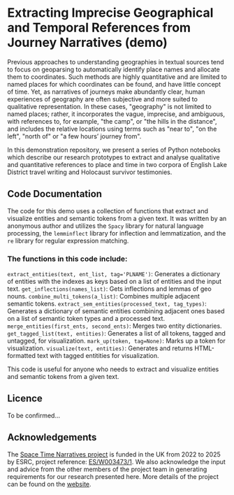 # Extracting Imprecise Geographical and Temporal References from Journey Narratives (demo)

Previous approaches to understanding geographies in textual sources tend to focus on geoparsing to automatically identify place names and allocate them to coordinates. Such methods are highly quantitative and are limited to named places for which coordinates can be found, and have little concept of time. Yet, as narratives of journeys make abundantly clear, human experiences of geography are often subjective and more suited to qualitative representation. In these cases, "geography" is not limited to named places; rather, it incorporates the vague, imprecise, and ambiguous, with references to, for example, "the camp", or "the hills in the distance", and includes the relative locations using terms such as "near to", "on the left", "north of" or "a few hours’ journey from". 

In this demonstration repository, we present a series of Python notebooks which describe our research prototypes to extract and analyse qualitative and quantitative references to place and time in two corpora of English Lake District travel writing and Holocaust survivor testimonies.

## Code Documentation
The code for this demo uses a collection of functions that extract and visualize entities and semantic tokens from a given text. It was written by an anonymous author and utilizes the `Spacy` library for natural language processing, the `lemminflect` library for inflection and lemmatization, and the `re` library for regular expression matching.

### The functions in this code include:
`extract_entities(text, ent_list, tag='PLNAME')`: Generates a dictionary of entities with the indexes as keys based on a list of entities and the input text.
`get_inflections(names_list)`: Gets inflections and lemmas of geo nouns.
`combine_multi_tokens(a_list)`: Combines multiple adjacent semantic tokens.
`extract_sem_entities(processed_text, tag_types)`: Generates a dictionary of semantic entities combining adjacent ones based on a list of semantic token types and a processed text.
`merge_entities(first_ents, second_ents)`: Merges two entity dictionaries.
`get_tagged_list(text, entities)`: Generates a list of all tokens, tagged and untagged, for visualization.
`mark_up(token, tag=None)`: Marks up a token for visualization.
`visualize(text, entities)`: Generates and returns HTML-formatted text with tagged entitities for visualization.

This code is useful for anyone who needs to extract and visualize entities and semantic tokens from a given text.

## Licence
To be confirmed...

## Acknowledgements
The [Space Time Narratives project](https://spacetimenarratives.github.io/) is funded in the UK from 2022 to 2025 by ESRC, project reference: [ES/W003473/1](https://gtr.ukri.org/projects?ref=ES%2FW003473%2F1). We also acknowledge the input and advice from the other members of the project team in generating requirements for our research presented here. More details of the project can be found on the [website](https://spacetimenarratives.github.io/).
